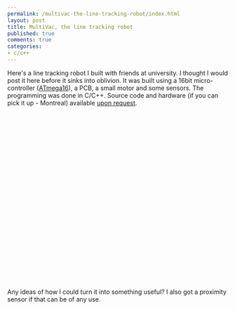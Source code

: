 ```yaml
---
permalink: /multivac-the-line-tracking-robot/index.html
layout: post
title: MultiVac, the line tracking robot
published: true
comments: true
categories:
- c/c++
---
```

<p>Here's a line tracking robot I built with friends at university. I thought I would post it here before it sinks into oblivion. It was built using a 16bit&nbsp;micro-controller (<a href="http://www.atmel.com/dyn/products/product_card.asp?PN=ATmega16">ATmega16</a>), a PCB, a small motor and some sensors. The programming was done in C/C++. Source code and hardware (if you can pick it up - Montreal) available <a href="http://twitter.com/olivierll">upon request</a>.</p>
<p>
<object height="385" width="480">
<param name="movie" value="http://www.youtube.com/v/bndYfanDBS8?fs=1&amp;hl=en_US" />
<param name="allowFullScreen" value="true" />
<param name="allowscriptaccess" value="always" /><embed src="http://www.youtube.com/v/bndYfanDBS8?fs=1&amp;hl=en_US" type="application/x-shockwave-flash" height="385" width="480"></embed>
</object>
</p>
<p>Any ideas of how I could turn it into something useful? I also got a proximity sensor if that can be of any use.</p>
